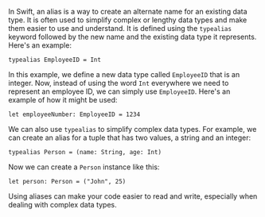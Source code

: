 In Swift, an alias is a way to create an alternate name for an existing data type. It is often used to simplify complex or lengthy data types and make them easier to use and understand. It is defined using the `typealias` keyword followed by the new name and the existing data type it represents. Here's an example:

```
typealias EmployeeID = Int
```
In this example, we define a new data type called `EmployeeID` that is an integer. Now, instead of using the word `Int` everywhere we need to represent an employee ID, we can simply use `EmployeeID`. Here's an example of how it might be used:

```
let employeeNumber: EmployeeID = 1234
```
We can also use `typealias` to simplify complex data types. For example, we can create an alias for a tuple that has two values, a string and an integer:

```
typealias Person = (name: String, age: Int)
```
Now we can create a `Person` instance like this:

```
let person: Person = ("John", 25)
```

Using aliases can make your code easier to read and write, especially when dealing with complex data types.